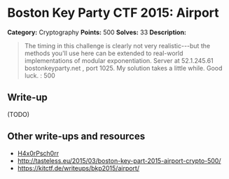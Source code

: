 # Boston Key Party CTF 2015: Airport

**Category:** Cryptography
**Points:** 500
**Solves:** 33
**Description:**

> The timing in this challenge is clearly not very realistic---but the methods you'll use here can be extended to real-world implementations of modular exponentiation. Server at 52.1.245.61 bostonkeyparty.net , port 1025. My solution takes a little while. Good luck. : 500

## Write-up

(TODO)

## Other write-ups and resources

* [H4x0rPsch0rr](http://hxp.io/blog/11/BkP%20CTF%202015:%20crypto500%20%22Airport%22/)
* <http://tasteless.eu/2015/03/boston-key-part-2015-airport-crypto-500/>
* <https://kitctf.de/writeups/bkp2015/airport/>
